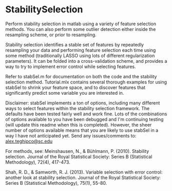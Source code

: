 # StabilitySelection
Perform stability selection in matlab using a variety of feature selection methods. You can also perform some outlier detection either inside the resampling scheme, or prior to resampling. 

Stability selection identifies a stable set of features by repeatedly resampling your data and performing feature selection each time using some method (traditionally LASSO using lots of different regularization parameters). It can be folded into a cross-validation scheme, and provides a way to try to implement error control while selecting features. 

Refer to stabSel.m for documentation on both the code and the stability selection method. Tutorial.mlx contains several thorough examples for using stabSel to shrink your feature space, and to discover features that significantly predict some variable you are interested in.

Disclaimer: stabSel implements a ton of options, including many different ways to select features within the stability selection framework. The defaults have been tested fairly well and work fine. Lots of the combinations of options available to you have been debugged and I'm continuing testing (will update this readme when this is completed). However, the sheer number of options available means that you are likely to use stabSel in a way I have not anticipated yet. Send any issues/comments to: alex.teghipco@sc.edu

For methods, see: 
Meinshausen, N., & Bühlmann, P. (2010). Stability selection. Journal of the Royal Statistical Society: Series B (Statistical Methodology), 72(4), 417-473.

Shah, R. D., & Samworth, R. J. (2013). Variable selection with error control: another look at stability selection. Journal of the Royal Statistical Society: Series B (Statistical Methodology), 75(1), 55-80.
